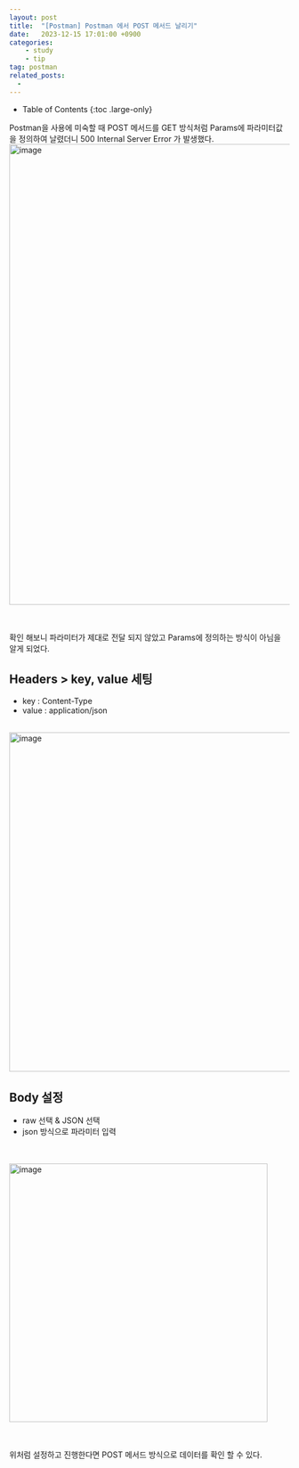 ```yaml
---
layout: post
title:  "[Postman] Postman 에서 POST 메서드 날리기"
date:   2023-12-15 17:01:00 +0900
categories: 
    - study
    - tip
tag: postman
related_posts:
  - 
---
```


- Table of Contents
{:toc .large-only}

Postman을 사용에 미숙할 때 POST 메서드를 GET 방식처럼 Params에 파라미터값을 정의하여 날렸더니 500 Internal Server Error 가 발생했다.
<br>
<img width="827" alt="image" src="https://github.com/GooDev94/GooDev94.github.io/assets/54229410/82bd5af2-382b-41ab-b036-6a360594d2e4">

<br>
<br>
확인 해보니 파라미터가 제대로 전달 되지 않았고 Params에 정의하는 방식이 아님을 알게 되었다.


## Headers > key, value 세팅
- key : Content-Type
- value : application/json
<br>
<img width="609" alt="image" src="https://github.com/GooDev94/GooDev94.github.io/assets/54229410/efa07410-a29d-4053-b02b-54ea492256df">

## Body 설정
- raw 선택 & JSON 선택
- json 방식으로 파라미터 입력
<br>
<br>
<img width="464" alt="image" src="https://github.com/GooDev94/GooDev94.github.io/assets/54229410/6e21f009-de74-4cee-a892-5a97145a4474">

<br><br>
위처럼 설정하고 진행한다면 POST 메서드 방식으로 데이터를 확인 할 수 있다.
